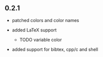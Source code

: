 ## 0.2.1
* patched colors and color names
* added LaTeX support
    * TODO variable color

* added support for bibtex, cpp/c and shell
